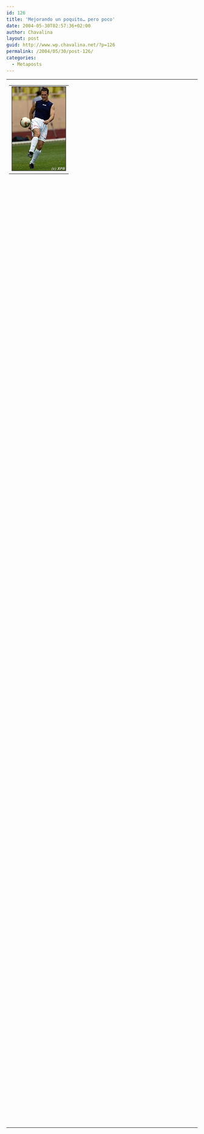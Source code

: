 ```yaml
---
id: 126
title: 'Mejorando un poquito… pero poco'
date: 2004-05-30T02:57:36+02:00
author: Chavalina
layout: post
guid: http://www.wp.chavalina.net/?p=126
permalink: /2004/05/30/post-126/
categories:
  - Metaposts
---
```

<table>
  <tr>
    <td>
      <table border="0" cellspacing="5" cellpadding="10" width="1" align="left">
        <tr>
          <td>
            <img src="/imagenes/fotos/football-schumacher.jpg" alt="Michael Schumacher" width="141" height="220" border="1" />
          </td>
        </tr>
      </table>
      
      <p>
        Bueno, he colocado un peque&ntilde;o buscador en la <a href="archivos.php">sección de archivos</a> que admite los operadores <em>and</em> y <em>or</em> no es mucho pero menos da una piedra, a ver si lo puedo hacer un poco más avanzado y arreglo unas cuantas cosas más de la web, como validar los comentarios con javascript (me da rabia, son cosas que estoy haciendo todos los días y ésto lo tengo abandonado, en casa del herrero…)
      </p>
      
      <p>
        Muchas gracias a todos los que me enviáis correos, intento contestarlos a todos, pero &uacute;ltimamente ando bastante ocupada, exámenes, prácticas, trabajo… uf, vaya rollo os estoy metiendo.
      </p>
      
      <p>
        &iquest;Y la foto? no, no tiene nada que ver, pero me apetecía <img src="/imagenes/emoticonos/sonrisa.gif" alt="sonrisa" width="16" height="16" />
      </p>
      
      <p>
        Hoy tenemos carrera, el GP de Europa (no de Francia, como yo dije hace una semana fiándome de los comentaristas de T5) a ver que tal se les da.
      </p>
    </td>
  </tr>
</table>